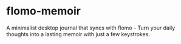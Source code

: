 # flomo-memoir
A minimalist desktop journal that syncs with flomo - Turn your daily thoughts into a lasting memoir with just a few keystrokes.
